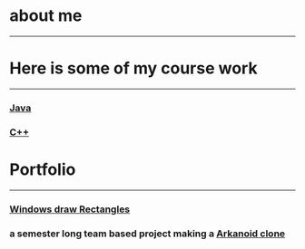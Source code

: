 # about me
---

# Here is some of my course work
---
### [Java](https://github.com/DerekAlexander/Java)
  
### [C++](https://github.com/DerekAlexander/C-PlusPlus)  
  
# Portfolio
---
### [Windows draw Rectangles](https://github.com/DerekAlexander/C-PlusPlus/tree/master/Rectangles)
  
###  a semester long team based project making a [Arkanoid clone](https://github.com/DerekAlexander/C-PlusPlus/blob/master/BreakOut.cpp)
